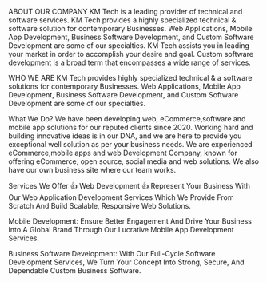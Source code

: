 ABOUT OUR COMPANY
KM Tech is a leading provider of technical and software services. KM  Tech provides a highly specialized technical & software solution for contemporary Businesses.
Web Applications, Mobile App Development, Business Software Development, and Custom Software Development are some of our specialties. KM Tech assists you in leading your market in order to accomplish your desire and goal. Custom software development is a broad term that encompasses a wide range of services.


WHO WE ARE
KM Tech provides highly specialized technical &amp; a software solutions for contemporary Businesses. Web Applications, Mobile App Development, Business Software Development, and Custom Software Development are some of our specialties.


What We Do?
We have been developing web, eCommerce,software and mobile app solutions for our reputed clients since 2020. Working hard and building innovative ideas is in our DNA, and we are here to provide you exceptional well solution as per your business needs. We are experienced eCommerce,mobile apps and web Development Company, known for offering eCommerce, open source, social media and web solutions. We also have our own business site where our team works.








Services We Offer 👍
Web Development 👍
Represent Your Business With Our Web Application Development Services Which We Provide From Scratch And Build Scalable, Responsive Web Solutions.


Mobile Development:
 Ensure Better Engagement And Drive Your Business Into A Global Brand Through Our Lucrative Mobile App Development Services.


Business Software Development:
With Our Full-Cycle Software Development Services, We Turn Your Concept Into Strong, Secure, And Dependable Custom Business Software.

